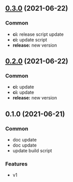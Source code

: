 
<a name="0.3.0"></a>
## [0.3.0](https://github.com/USERNAME/REPONAME/compare/0.2.0...0.3.0) (2021-06-22)

### Common

* **ci:** release script update
* **ci:** update script
* **release:** new version


<a name="0.2.0"></a>
## [0.2.0](https://github.com/USERNAME/REPONAME/compare/0.1.0...0.2.0) (2021-06-22)

### Common

* **ci:** update
* **ci:** update
* **release:** new version


<a name="0.1.0"></a>
## 0.1.0 (2021-06-21)

### Common

* doc update
* doc update
* update build script

### Features

* v1

